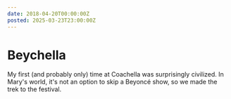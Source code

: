 ```yaml
---
date: 2018-04-20T00:00:00Z
posted: 2025-03-23T23:00:00Z
---
```


# Beychella

My first (and probably only) time at Coachella was surprisingly civilized. In Mary's world, it's not an option to skip a Beyoncé show, so we made the trek to the festival.

